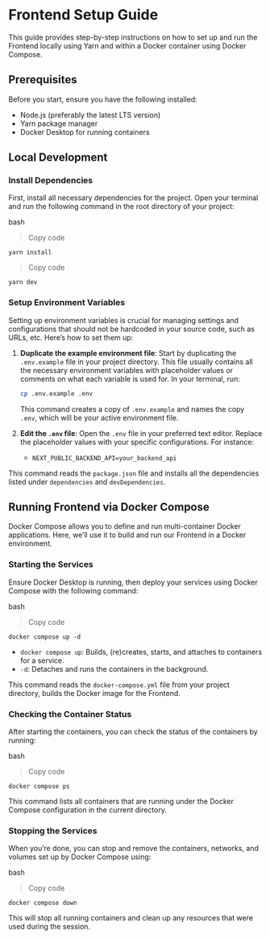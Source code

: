# Frontend Setup Guide

This guide provides step-by-step instructions on how to set up and run the Frontend locally using Yarn and within a Docker container using Docker Compose.

## Prerequisites

Before you start, ensure you have the following installed:

- Node.js (preferably the latest LTS version)
- Yarn package manager
- Docker Desktop for running containers

## Local Development

### Install Dependencies

First, install all necessary dependencies for the project. Open your terminal and run the following command in the root directory of your project:

bash

> Copy code

    yarn install

> Copy code

    yarn dev

### Setup Environment Variables

Setting up environment variables is crucial for managing settings and configurations that should not be hardcoded in your source code, such as URLs, etc. Here’s how to set them up:

1. **Duplicate the example environment file**: Start by duplicating the `.env.example` file in your project directory. This file usually contains all the necessary environment variables with placeholder values or comments on what each variable is used for. In your terminal, run:

    ```bash
    cp .env.example .env
    ```

    This command creates a copy of `.env.example` and names the copy `.env`, which will be your active environment file.

2. **Edit the `.env` file**: Open the `.env` file in your preferred text editor. Replace the placeholder values with your specific configurations. For instance:

    - `NEXT_PUBLIC_BACKEND_API=your_backend_api`

This command reads the `package.json` file and installs all the dependencies listed under `dependencies` and `devDependencies`.

## Running Frontend via Docker Compose

Docker Compose allows you to define and run multi-container Docker applications. Here, we’ll use it to build and run our Frontend in a Docker environment.

### Starting the Services

Ensure Docker Desktop is running, then deploy your services using Docker Compose with the following command:

bash

> Copy code

    docker compose up -d

- `docker compose up`: Builds, (re)creates, starts, and attaches to containers for a service.
- `-d`: Detaches and runs the containers in the background.

This command reads the `docker-compose.yml` file from your project directory, builds the Docker image for the Frontend.

### Checking the Container Status

After starting the containers, you can check the status of the containers by running:

bash

> Copy code

    docker compose ps

This command lists all containers that are running under the Docker Compose configuration in the current directory.

### Stopping the Services

When you’re done, you can stop and remove the containers, networks, and volumes set up by Docker Compose using:

bash

> Copy code

    docker compose down

This will stop all running containers and clean up any resources that were used during the session.

